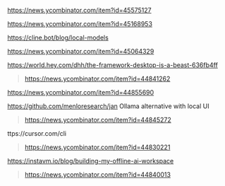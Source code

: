 https://news.ycombinator.com/item?id=45575127

https://news.ycombinator.com/item?id=45168953

https://cline.bot/blog/local-models

https://news.ycombinator.com/item?id=45064329

https://world.hey.com/dhh/the-framework-desktop-is-a-beast-636fb4ff
> https://news.ycombinator.com/item?id=44841262

https://news.ycombinator.com/item?id=44855690

https://github.com/menloresearch/jan Ollama alternative with local UI
> https://news.ycombinator.com/item?id=44845272

ttps://cursor.com/cli
> https://news.ycombinator.com/item?id=44830221

https://instavm.io/blog/building-my-offline-ai-workspace
> https://news.ycombinator.com/item?id=44840013